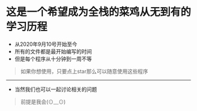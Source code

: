 # 这是一个希望成为全栈的菜鸡从无到有的学习历程
+ 从2020年9月10号开始至今
+ 所有的文件都是最开始编写的时间
+ 但是每个程序从十分钟到一周不等
> 如果你想使用，只要点上star那么可以随意使用这些程序
***
- 当然我们也可以一起讨论相关的问题
> 前提是我会(⊙﹏⊙)
